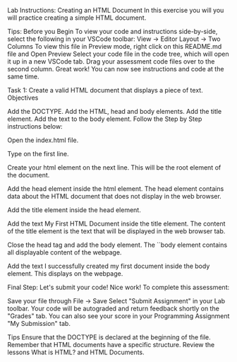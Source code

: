 Lab Instructions: Creating an HTML Document
In this exercise you will you will practice creating a simple HTML document.


Tips: Before you Begin
To view your code and instructions side-by-side, select the following in your VSCode toolbar:
View -> Editor Layout -> Two Columns
To view this file in Preview mode, right click on this README.md file and Open Preview
Select your code file in the code tree, which will open it up in a new VSCode tab.
Drag your assessment code files over to the second column.
Great work! You can now see instructions and code at the same time.


Task 1: Create a valid HTML document that displays a piece of text.
Objectives

Add the DOCTYPE.
Add the HTML, head and body elements.
Add the title element.
Add the text to the body element.
Follow the Step by Step instructions below:

Open the index.html file.

Type <!DOCTYPE html> on the first line.

Create your html element on the next line. This will be the root element of the document.

Add the head element inside the html element. The head element contains data about the HTML document that does not display in the web browser.

Add the title element inside the head element.

Add the text My First HTML Document inside the title element. The content of the title element is the text that will be displayed in the web browser tab.

Close the head tag and add the body element. The ``body element contains all displayable content of the webpage.

Add the text I successfully created my first document inside the body element. This displays on the webpage.


Final Step: Let's submit your code!
Nice work! To complete this assessment:

Save your file through File -> Save
Select "Submit Assignment" in your Lab toolbar.
Your code will be autograded and return feedback shortly on the "Grades" tab.
You can also see your score in your Programming Assignment "My Submission" tab.


Tips
Ensure that the DOCTYPE is declared at the beginning of the file.
Remember that HTML documents have a specific structure.
Review the lessons What is HTML? and HTML Documents.
